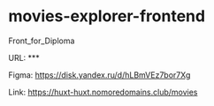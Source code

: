 # movies-explorer-frontend
Front_for_Diploma

URL: ***

Figma: https://disk.yandex.ru/d/hLBmVEz7bor7Xg

Link: https://huxt-huxt.nomoredomains.club/movies

